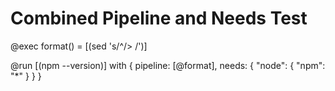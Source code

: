 # Combined Pipeline and Needs Test

@exec format() = [(sed 's/^/> /')]

@run [(npm --version)] with {
  pipeline: [@format],
  needs: {
    "node": {
      "npm": "*"
    }
  }
}
